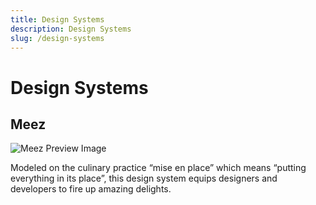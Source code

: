 ```yaml
---
title: Design Systems
description: Design Systems
slug: /design-systems
---
```


# Design Systems

## Meez

![Meez Preview Image](https://via.placeholder.com/600x300/B0B7DB)

Modeled on the culinary practice “mise en place” which means “putting everything in its place”, this design system equips designers and developers to fire up amazing delights.
